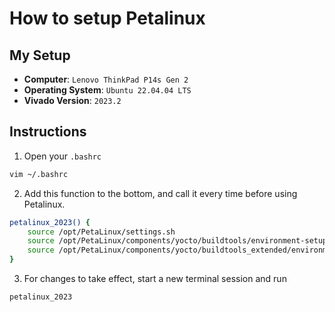 # How to setup Petalinux 

## My Setup
- **Computer**: `Lenovo ThinkPad P14s Gen 2`
- **Operating System**: `Ubuntu 22.04.04 LTS`
- **Vivado Version**: `2023.2`

## Instructions
1. Open your `.bashrc`
```bash
vim ~/.bashrc
```

2. Add this function to the bottom, and call it every time before using Petalinux.
```bash
petalinux_2023() {
    source /opt/PetaLinux/settings.sh
    source /opt/PetaLinux/components/yocto/buildtools/environment-setup-x86_64-petalinux-linux
    source /opt/PetaLinux/components/yocto/buildtools_extended/environment-setup-x86_64-petalinux-linux
}
```

3. For changes to take effect, start a new terminal session and run
```bash
petalinux_2023
```
